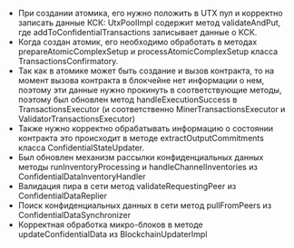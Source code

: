 
- При создании атомика, его нужно положить в UTX пул и корректно записать данные КСК: UtxPoolImpl содержит метод validateAndPut, где addToConfidentialTransactions записывает данные о КСК.
- Когда создан атомик, его необходимо обработать в методах prepareAtomicComplexSetup и processAtomicComplexSetup класса TransactionsConfirmatory.
- Так как в атомике может быть создание и вызов контракта, то на момент вызова контракта в блокчейне нет информации о нем, поэтому эти данные нужно прокинуть в соответствующие методы, поэтому был обновлен метод handleExecutionSuccess в TransactionsExecutor (и соответственно MinerTransactionsExecutor и  ValidatorTransactionsExecutor)
- Также нужно корректно обрабатывать информацию о состоянии контракта это происходит в методе extractOutputCommitments класса ConfidentialStateUpdater.
- Был обновлен механизм рассылки конфиденциальных данных методы runInventoryProcessing и handleChannelInventories из ConfidentialDataInventoryHandler
- Валидация пира в сети метод validateRequestingPeer из ConfidentialDataReplier
- Поиск конфиденциальных данных в сети метод pullFromPeers из ConfidentialDataSynchronizer
- Корректная обработка микро-блоков в методе updateConfidentialData из BlockchainUpdaterImpl